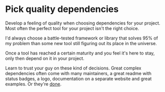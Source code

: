 # Pick quality dependencies

Develop a feeling of quality when choosing dependencies for your project. Most often the perfect tool for your project isn't the right choice.

I'd always choose a battle-tested framework or library that solves 95% of my problem than some new tool still figuring out its place in the universe.

Once a tool has reached a certain maturity and you feel it's here to stay, only then depend on it in your project.

Learn to trust your guy on these kind of decisions. Great complex dependencies often come with many maintainers, a great readme with status badges, a logo, documentation on a separate website and great examples. Or they're [done](code-can-be-done.md).
